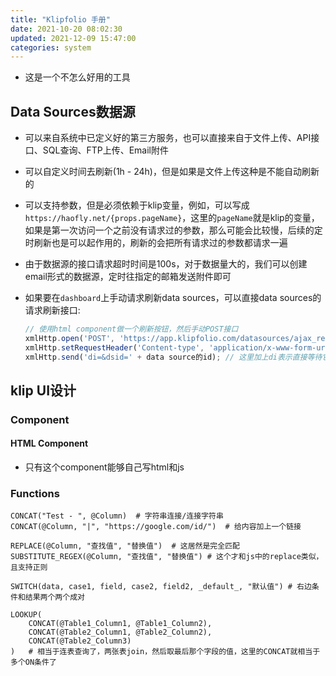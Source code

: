 ```yaml
---
title: "Klipfolio 手册"
date: 2021-10-20 08:02:30
updated: 2021-12-09 15:47:00
categories: system
---
```

- 这是一个不怎么好用的工具

## Data Sources数据源

- 可以来自系统中已定义好的第三方服务，也可以直接来自于文件上传、API接口、SQL查询、FTP上传、Email附件

- 可以自定义时间去刷新(1h - 24h)，但是如果是文件上传这种是不能自动刷新的

- 可以支持参数，但是必须依赖于klip变量，例如，可以写成`https://haofly.net/{props.pageName}`，这里的`pageName`就是klip的变量，如果是第一次访问一个之前没有请求过的参数，那么可能会比较慢，后续的定时刷新也是可以起作用的，刷新的会把所有请求过的参数都请求一遍

- 由于数据源的接口请求超时时间是100s，对于数据量大的，我们可以创建email形式的数据源，定时往指定的邮箱发送附件即可

- 如果要在`dashboard`上手动请求刷新data sources，可以直接data sources的请求刷新接口:

  ```javascript
  // 使用html component做一个刷新按钮，然后手动POST接口
  xmlHttp.open('POST', 'https://app.klipfolio.com/datasources/ajax_refresh_datasource', true);
  xmlHttp.setRequestHeader('Content-type', 'application/x-www-form-urlencoded');
  xmlHttp.send('di=&dsid=' + data source的id); // 这里加上di表示直接等待它完成，如果不加则是把它放入了刷新队列里面去
  ```

<!--more-->

## klip UI设计

### Component

#### HTML Component

- 只有这个component能够自己写html和js

### Functions

```shell
CONCAT("Test - ", @Column)	# 字符串连接/连接字符串
CONCAT(@Column, "|", "https://google.com/id/")	# 给内容加上一个链接

REPLACE(@Column, "查找值", "替换值")	# 这居然是完全匹配
SUBSTITUTE_REGEX(@Column, "查找值", "替换值")	# 这个才和js中的replace类似，且支持正则

SWITCH(data, case1, field, case2, field2, _default_, "默认值")	# 右边条件和结果两个两个成对

LOOKUP(
	CONCAT(@Table1_Column1, @Table1_Column2),
	CONCAT(@Table2_Column1, @Table2_Column2),
	CONCAT(@Table2_Column3)
)	# 相当于连表查询了，两张表join，然后取最后那个字段的值，这里的CONCAT就相当于多个ON条件了
```
